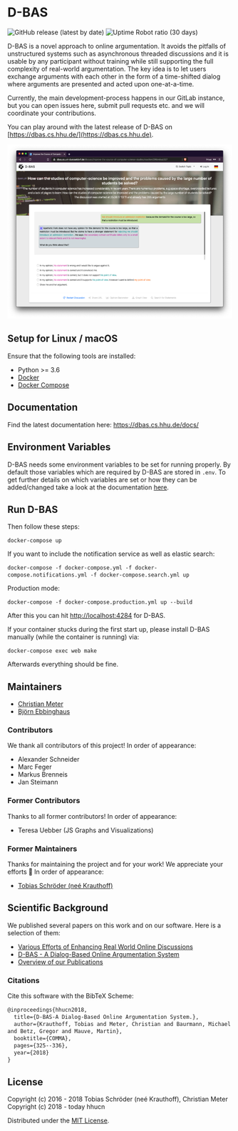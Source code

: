 # D-BAS

![GitHub release (latest by date)](https://img.shields.io/github/v/release/hhucn/dbas)
![Uptime Robot ratio (30 days)](https://img.shields.io/uptimerobot/ratio/m780557188-379000a5b4747f4c9d89e949)

D-BAS is a novel approach to online
argumentation. It avoids the pitfalls of unstructured systems such as asynchronous threaded discussions and it is
usable by any participant without training while still supporting the full complexity  of real-world argumentation.
The key idea is to let users exchange arguments  with each other in the form of a time-shifted dialog where arguments
are presented and acted upon one-at-a-time.

Currently, the main development-process happens in our GitLab instance, but you
can open issues here, submit pull requests etc. and we will coordinate your
contributions.

You can play around with the latest release of D-BAS on [https://dbas.cs.hhu.de/](https://dbas.cs.hhu.de).

![dbas_discussion_image](dbas/static/images/dbas_discussion.png)

## Setup for Linux / macOS

Ensure that the following tools are installed:

* Python >= 3.6
* [Docker](https://docs.docker.com/engine/installation/)
* [Docker Compose](https://docs.docker.com/compose/install/)

## Documentation

Find the latest documentation here: https://dbas.cs.hhu.de/docs/

## Environment Variables
D-BAS needs some environment variables to be set for running properly.
By default those variables which are required by D-BAS are stored in `.env`.
To get further details on which variables are set or how they can be added/changed take a look at the documentation [here](https://dbas.cs.uni-duesseldorf.de/docs/installation.html).

## Run D-BAS

Then follow these steps:

    docker-compose up

If you want to include the notification service as well as elastic search:

    docker-compose -f docker-compose.yml -f docker-compose.notifications.yml -f docker-compose.search.yml up

Production mode:

    docker-compose -f docker-compose.production.yml up --build

After this you can hit [http://localhost:4284](http://localhost:4284) for D-BAS.

If your container stucks during the first start up, please install D-BAS manually (while the container is running) via:

    docker-compose exec web make

Afterwards everything should be fine.

## Maintainers

* [Christian Meter](mailto:meter@hhu.de)
* [Björn Ebbinghaus](mailto:bjoern.ebbinghaus@hhu.de)

### Contributors

We thank all contributors of this project! In order of appearance:

* Alexander Schneider
* Marc Feger
* Markus Brenneis
* Jan Steimann

### Former Contributors

Thanks to all former contributors! In order of appearance:

* Teresa Uebber (JS Graphs and Visualizations)

### Former Maintainers

Thanks for maintaining the project and for your work! We appreciate your efforts :tada: In order of appearance:

* [Tobias Schröder (neé Krauthoff)](mailto:tobias.krauthoff@hhu.de)

## Scientific Background

We published several papers on this work and on our software. Here is a selection of them:

* [Various Efforts of Enhancing Real World Online Discussions](https://wwwcn.cs.uni-duesseldorf.de/publications/publications/library/SchneiderMeter2019a.pdf)
* [D-BAS - A Dialog-Based Online Argumentation System](https://wwwcn.cs.uni-duesseldorf.de/publications/publications/library/Krauthoff2018b.pdf)
* [Overview of our Publications](https://www.cn.hhu.de/unser-team/team/meter/personal-publications.html)

### Citations

Cite this software with the BibTeX Scheme:

```
@inproceedings{hhucn2018,
  title={D-BAS-A Dialog-Based Online Argumentation System.},
  author={Krauthoff, Tobias and Meter, Christian and Baurmann, Michael and Betz, Gregor and Mauve, Martin},
  booktitle={COMMA},
  pages={325--336},
  year={2018}
}
```

## License

Copyright (c) 2016 - 2018 Tobias Schröder (neé Krauthoff), Christian Meter  
Copyright (c) 2018 - today hhucn

Distributed under the [MIT License](LICENSE).
